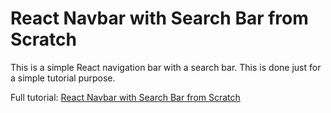 # React Navbar with Search Bar from Scratch

This is a simple React navigation bar with a search bar. This is done just for a simple tutorial purpose.

Full tutorial: [React Navbar with Search Bar from Scratch](https://kingscoder.com/react-navbar-with-search-bar-from-scratch/)
